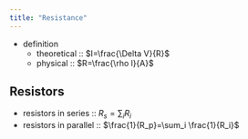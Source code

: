 ```yaml
---
title: "Resistance"
---
```

- definition
	- theoretical :: $I=\frac{\Delta V}{R}$
	- physical :: $R=\frac{\rho l}{A}$
## Resistors
- resistors in series :: $R_s=\sum_i R_i$
- resistors in parallel :: $\frac{1}{R_p}=\sum_i \frac{1}{R_i}$
